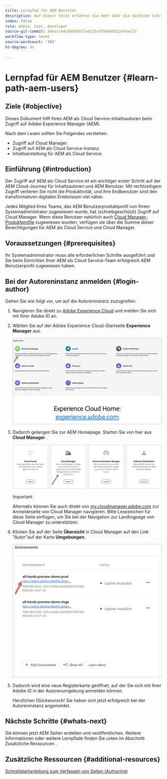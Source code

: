 ```yaml
---
title: Lernpfad für AEM Benutzer
description: Auf dieser Seite erfahren Sie mehr über die nächsten Schritte nach dem Zugriff, wenn Sie ein AEM Benutzer sind.
index: false
role: Admin, User, Developer
source-git-commit: a9eacc44c6be9101fae131c6fb6b95612efeac53
workflow-type: tm+mt
source-wordcount: '383'
ht-degree: 4%

---
```


# Lernpfad für AEM Benutzer {#learn-path-aem-users}

## Ziele {#objective}

Dieses Dokument hilft Ihren AEM als Cloud Service-Inhaltsautoren beim Zugriff auf Adobe Experience Manager (AEM).

Nach dem Lesen sollten Sie Folgendes verstehen:

* Zugriff auf Cloud Manager.
* Zugriff auf AEM als Cloud Service-Instanz.
* Inhaltserstellung für AEM als Cloud Service.

## Einführung  {#introduction}

Der Zugriff auf AEM als Cloud Service ist ein wichtiger erster Schritt auf der AEM Cloud-Journey für Inhaltsautoren und AEM Benutzer. Mit rechtzeitigem Zugriff verlieren Sie nicht die Produktivität, und Ihre Endbenutzer sind den transformativen digitalen Erlebnissen viel näher.

Jedes Mitglied Ihres Teams, das AEM Benutzerproduktprofil von Ihrem Systemadministrator zugewiesen wurde, hat (schreibgeschützt) Zugriff auf Cloud Manager. Wenn diese Benutzer natürlich auch [Cloud Manager-Produktprofile](https://experienceleague.adobe.com/docs/experience-manager-cloud-service/onboarding/onboarding-concepts/aem-cs-team-product-profiles.html?lang=en#cloud-manager-product-profiles) zugewiesen wurden, verfügen sie über die Summe dieser Berechtigungen für AEM als Cloud Service und Cloud Manager.

## Voraussetzungen  {#prerequisites}

Ihr Systemadministrator muss alle erforderlichen Schritte ausgeführt und Sie beim Einrichten Ihrer AEM als Cloud Service-Team erfolgreich AEM Benutzerprofil zugewiesen haben.

## Bei der Autoreninstanz anmelden {#login-author}

Gehen Sie wie folgt vor, um auf die Autoreninstanz zuzugreifen:

1. Navigieren Sie direkt zu [Adobe Experience Cloud](https://experience.adobe.com) und melden Sie sich mit Ihrer Adobe ID an.

1. Wählen Sie auf der Adobe Experience Cloud-Startseite **Experience Manager** aus.

   ![](/help/journey-onboarding/assets/setup-resources2.png)

1. Dadurch gelangen Sie zur AEM Homepage. Starten Sie von hier aus **Cloud Manager** .

   ![](/help/journey-onboarding/assets/setup-resources3.png)

   >[!IMPORTANT]
   >Alternativ können Sie auch direkt von [my.cloudmanager.adobe.com](https://my.cloudmanager.adobe.com/) zur Anmeldeseite von Cloud Manager navigieren. Bitte Lesezeichen für diese Seite einfügen, um Sie bei der Navigation zur Landingpage von Cloud Manager zu unterstützen.

1. Klicken Sie auf der Seite **Übersicht** in Cloud Manager auf den Link &quot;Autor&quot;auf der Karte **Umgebungen**.

   ![](/help/journey-onboarding/assets/author-environ.png)

1. Dadurch wird eine neue Registerkarte geöffnet, auf der Sie sich mit Ihrer Adobe ID in der Autorenumgebung anmelden können.

   Herzlichen Glückwunsch! Sie haben sich jetzt erfolgreich bei der Autoreninstanz angemeldet.

## Nächste Schritte {#whats-next}

Sie können jetzt AEM Seiten erstellen und veröffentlichen. Weitere Informationen oder weitere Lernpfade finden Sie unten im Abschnitt Zusätzliche Ressourcen .

## Zusätzliche Ressourcen {#additional-resources}

[Schnellstartanleitung zum Verfassen von Seiten (Authoring)](https://experienceleague.adobe.com/docs/experience-manager-cloud-service/sites/authoring/getting-started/quick-start.html?lang=en)